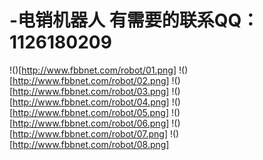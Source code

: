 # -电销机器人 有需要的联系QQ：1126180209
!()[http://www.fbbnet.com/robot/01.png]
!()[http://www.fbbnet.com/robot/02.png]
!()[http://www.fbbnet.com/robot/03.png]
!()[http://www.fbbnet.com/robot/04.png]
!()[http://www.fbbnet.com/robot/05.png]
!()[http://www.fbbnet.com/robot/06.png]
!()[http://www.fbbnet.com/robot/07.png]
!()[http://www.fbbnet.com/robot/08.png]
